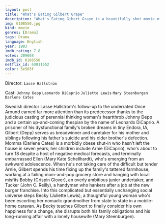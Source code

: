 ```yaml
---
layout: post
title: "What's Eating Gilbert Grape"
description: "What's Eating Gibert Grape is a beautifully shot movie of tenderness, caring and self-awareness that is set amongst the fictional working class one street town Endora. Centred around the Grape family Ellen and Amy and their two brothers Arnie and Gilbert, who, along with their morbidly obese widowed mother Bonnie Grape are striving to survive and coexist with the absence of a father figure, low wage work and seventeen-year-old Arnie's severe mental condition. It is in this awkward and extremely one sided affair that .."
img: 0108550.jpg
kind: movie
genres: [Drama]
tags: Drama 
language: English
year: 1993
imdb_rating: 7.8
votes: 209608
imdb_id: 0108550
netflix_id: 60011552
color: 5e503f
---
```

Director: `Lasse Hallström`  

Cast: `Johnny Depp` `Leonardo DiCaprio` `Juliette Lewis` `Mary Steenburgen` `Darlene Cates` 

Swedish director Lasse Hallstrom's follow-up to the underrated Once Around earned far more attention than its predecessor thanks to the judicious casting of perennial thinking woman's heartthrob Johnny Depp and a certain up-and-coming thespian by the name of Leonardo DiCaprio. A prisoner of his dysfunctional family's broken dreams in tiny Endora, IA, Gilbert (Depp) serves as breadwinner and caretaker for his mother and siblings following his father's suicide and his older brother's defection. Momma (Darlene Cates) is a morbidly obese shut-in who hasn't left the house in seven years; her children include Arnie (DiCaprio), who's about to turn 18 despite a host of negative medical forecasts, and terminally embarrassed Ellen (Mary Kate Schellhardt), who's emerging from an awkward adolescence. When he's not taking care of the difficult but tender Arnie, Gilbert spends his time fixing up the family's tattered farmhouse, working at a failing mom-and-pop grocery store and hanging with local misfits Bobby (Crispin Glover), an overly ambitious junior undertaker, and Tucker (John C. Reilly), a handyman who hankers after a job at the new burger franchise. Into this complicated but essentially unchanging social universe steps Becky (Juliette Lewis), a thoughtful young woman who's been escorting her nomadic grandmother from state to state in a mobile-home caravan. As Becky teaches Gilbert to finally consider his own happiness for a change, she disrupts both his family obligations and his long-running affair with a lonely housewife (Mary Steenburgen).